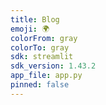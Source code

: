 ```yaml
---
title: Blog
emoji: 🌍
colorFrom: gray
colorTo: gray
sdk: streamlit
sdk_version: 1.43.2
app_file: app.py
pinned: false
---
```

